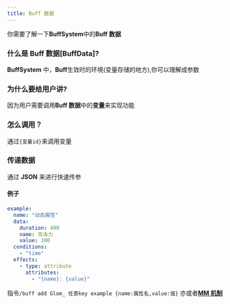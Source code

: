 ```yaml
---
title: Buff 数据
---
```



你需要了解一下**BuffSystem**中的**Buff 数据**

### 什么是 Buff 数据[BuffData]?

**BuffSystem** 中，**Buff**生效时的环境(变量存储的地方),你可以理解成参数

### 为什么要给用户讲?

因为用户需要调用**Buff 数据**中的**变量**来实现功能

### 怎么调用？

通过`{变量id}`来调用变量

### 传递数据

通过 **JSON** 来进行快速传参

#### 例子

```yaml
example:
  name: "动态属性"
  data:
    duration: 400
    name: 攻击力
    value: 100
  conditions:
    - "time"
  effects:
    - type: attribute
      attributes:
        - "{name}: {value}"
```

指令`/buff add Glom_ 任意key example {name:属性名,value:值}`
亦或者[**MM 机制**](https://blog.skillw.com/#sort=buffsystem&doc=%E5%85%B6%E5%AE%83/MythicMobs.md)
